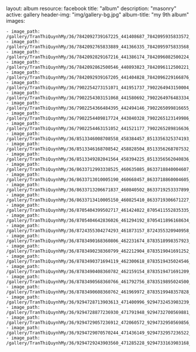 
layout: album
resource: facebook
title: "album"
description: "masonry"
active: gallery
header-img: "img/gallery-bg.jpg"
album-title: "my 9th album"
images:
    
    - image_path: /gallery/TranThiQuynhMy/36/7842092739167225_441408687_7842095935833572_5895656645635971773_n.jpg
    - image_path: /gallery/TranThiQuynhMy/36/7842092765833889_441366335_7842095975833568_8302384000000054157_n.jpg
    - image_path: /gallery/TranThiQuynhMy/36/7842092829167216_441386174_7842096082500224_8421220610367216627_n.jpg
    - image_path: /gallery/TranThiQuynhMy/36/7842092862500546_440893823_7842096112500221_5201221378722188163_n.jpg
    - image_path: /gallery/TranThiQuynhMy/36/7842092939167205_441404828_7842096229166876_4154077676360945344_n.jpg
    - image_path: /gallery/TranThiQuynhMy/36/7902254273151071_441951737_7902264943150004_985552252680819680_n.jpg
    - image_path: /gallery/TranThiQuynhMy/36/7902254303151068_441580692_7902264976483334_7720612917942408255_n.jpg
    - image_path: /gallery/TranThiQuynhMy/36/7902254366484395_442494146_7902265099816655_2239354738368533341_n.jpg
    - image_path: /gallery/TranThiQuynhMy/36/7902254409817724_443840328_7902265123149986_8576829082673116201_n.jpg
    - image_path: /gallery/TranThiQuynhMy/36/7902254463151052_441521177_7902265289816636_2460233463313415643_n.jpg
    - image_path: /gallery/TranThiQuynhMy/36/8513346008708558_458384457_8513356325374193_6872364624258480516_n.jpg
    - image_path: /gallery/TranThiQuynhMy/36/8513346168708542_458828504_8513356268707532_5400929916849280777_n.jpg
    - image_path: /gallery/TranThiQuynhMy/36/8513349282041564_458394225_8513356562040836_7339089707690935_n.jpg
    - image_path: /gallery/TranThiQuynhMy/36/8633712993338525_460635085_8633718840004607_6787571473428844425_n.jpg
    - image_path: /gallery/TranThiQuynhMy/36/8633713010005190_460668457_8633718860004605_8693798052788185600_n.jpg
    - image_path: /gallery/TranThiQuynhMy/36/8633713206671837_460840502_8633719253337899_2987796238983202558_n.jpg
    - image_path: /gallery/TranThiQuynhMy/36/8633713410005150_460825410_8633719306671227_4839070939405162725_n.jpg
    - image_path: /gallery/TranThiQuynhMy/36/8705404399502717_461424022_8705411552835335_8940891256186005864_n.jpg
    - image_path: /gallery/TranThiQuynhMy/36/8705404642836026_461294192_8705411896168634_5035391584610129391_n.jpg
    - image_path: /gallery/TranThiQuynhMy/36/8724355304274293_461873157_8724355320940958_778631411927111225_n.jpg
    - image_path: /gallery/TranThiQuynhMy/36/8783490168360806_462231674_8783518998357923_1513502821129746271_n.jpg
    - image_path: /gallery/TranThiQuynhMy/36/8783490238360799_462212904_8783519041691252_8106591057015946452_n.jpg
    - image_path: /gallery/TranThiQuynhMy/36/8783490371694119_462300618_8783519435024546_4283400752674938467_n.jpg
    - image_path: /gallery/TranThiQuynhMy/36/8783490408360782_462159154_8783519471691209_27032965922701470_n.jpg
    - image_path: /gallery/TranThiQuynhMy/36/8783490568360766_461792756_8783519895024500_1045385066853807243_n.jpg
    - image_path: /gallery/TranThiQuynhMy/36/8783490608360762_461969972_8783519948357828_6974393438764534663_n.jpg
    - image_path: /gallery/TranThiQuynhMy/36/9294728713903613_471400996_9294732453903239_4094058931650458112_n.jpg
    - image_path: /gallery/TranThiQuynhMy/36/9294728877236930_471791948_9294732700569881_2347333892111114970_n.jpg
    - image_path: /gallery/TranThiQuynhMy/36/9294729057236912_472060572_9294732950569856_1374571194635698617_n.jpg
    - image_path: /gallery/TranThiQuynhMy/36/9294729070570244_471436149_9294732957236522_6911287275096093420_n.jpg
    - image_path: /gallery/TranThiQuynhMy/36/9294729243903560_471285228_9294733163903168_5055978669189082814_n.jpg